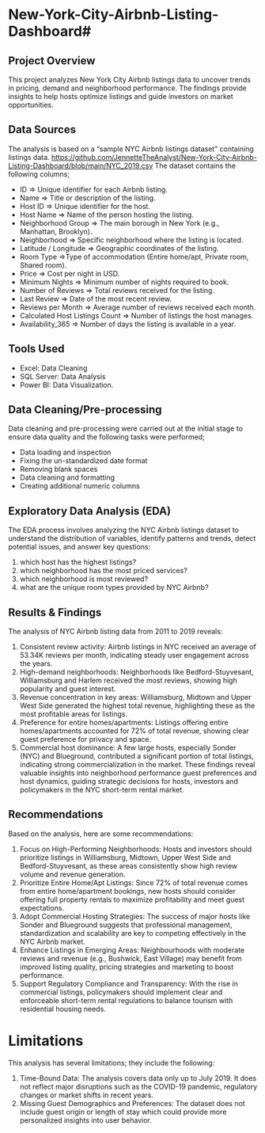 # New-York-City-Airbnb-Listing-Dashboard#

## Project Overview
This project analyzes New York City Airbnb listings data to uncover trends in pricing, demand and neighborhood performance. The findings provide insights to help hosts optimize listings and guide investors on market opportunities.

## Data Sources
The analysis is based on a “sample NYC Airbnb listings dataset” containing listings data. 
https://github.com/JennetteTheAnalyst/New-York-City-Airbnb-Listing-Dashboard/blob/main/NYC_2019.csv
The dataset contains the following columns;

-  ID => Unique identifier for each Airbnb listing.
- Name => Title or description of the listing.
- Host ID => Unique identifier for the host.
- Host Name => Name of the person hosting the listing.
- Neighborhood Group => The main borough in New York (e.g., Manhattan, Brooklyn).
- Neighborhood => Specific neighborhood where the listing is located.
- Latitude / Longitude => Geographic coordinates of the listing.
- Room Type =>Type of accommodation (Entire home/apt, Private room, Shared room).
- Price => Cost per night in USD.
- Minimum Nights => Minimum number of nights required to book.
- Number of Reviews => Total reviews received for the listing.
- Last Review => Date of the most recent review.
- Reviews per Month => Average number of reviews received each month.
- Calculated Host Listings Count => Number of listings the host manages.
- Availability_365 => Number of days the listing is available in a year.

## Tools Used
- Excel: Data Cleaning
- SQL Server: Data Analysis
- Power BI: Data Visualization.

## Data Cleaning/Pre-processing
Data cleaning and pre-processing were carried out at the initial stage to ensure data quality and the following tasks were performed;
- Data loading and inspection
- Fixing the un-standardized date format
- Removing blank spaces
- Data cleaning and formatting
- Creating additional numeric columns

## Exploratory Data Analysis (EDA)
The EDA process involves analyzing the NYC Airbnb listings dataset to understand the distribution of variables, identify patterns and trends, detect potential issues, and answer key questions:
1. which host has the highest listings?
2. which neighborhood has the most priced services?
3. which neighborhood is most reviewed?
4. what are the unique room types provided by NYC Airbnb?

## Results & Findings
The analysis of NYC Airbnb listing data from 2011 to 2019 reveals:
1.	Consistent review activity: Airbnb listings in NYC received an average of 53.34K reviews per month, indicating steady user engagement across the years.
2.	High-demand neighborhoods: Neighborhoods like Bedford-Stuyvesant, Williamsburg and Harlem received the most reviews, showing high popularity and guest interest.
3.	Revenue concentration in key areas: Williamsburg, Midtown and Upper West Side generated the highest total revenue, highlighting these as the most profitable areas for listings.
4.	Preference for entire homes/apartments: Listings offering entire homes/apartments accounted for 72% of total revenue, showing clear guest preference for privacy and space.
5.	Commercial host dominance: A few large hosts, especially Sonder (NYC) and Blueground, contributed a significant portion of total listings, indicating strong commercialization in the market.
These findings reveal valuable insights into neighborhood performance guest preferences and host dynamics, guiding strategic decisions for hosts, investors and policymakers in the NYC short-term rental market.

## Recommendations
Based on the analysis, here are some recommendations:
1.	Focus on High-Performing Neighborhoods: Hosts and investors should prioritize listings in Williamsburg, Midtown, Upper West Side and Bedford-Stuyvesant, as these areas consistently show high review volume and revenue generation.
2.	Prioritize Entire Home/Apt Listings: Since 72% of total revenue comes from entire home/apartment bookings, new hosts should consider offering full property rentals to maximize profitability and meet guest expectations.
3.	Adopt Commercial Hosting Strategies: The success of major hosts like Sonder and Blueground suggests that professional management, standardization and scalability are key to competing effectively in the NYC Airbnb market.
4.	Enhance Listings in Emerging Areas: Neighbourhoods with moderate reviews and revenue (e.g., Bushwick, East Village) may benefit from improved listing quality, pricing strategies and marketing to boost performance.
5.	Support Regulatory Compliance and Transparency: With the rise in commercial listings, policymakers should implement clear and enforceable short-term rental regulations to balance tourism with residential housing needs.

# Limitations
This analysis has several limitations; they include the following:
1.	Time-Bound Data: The analysis covers data only up to July 2019. It does not reflect major disruptions such as the COVID-19 pandemic, regulatory changes or market shifts in recent years.
2.	Missing Guest Demographics and Preferences: The dataset does not include guest origin or length of stay which could provide more personalized insights into user behavior.


